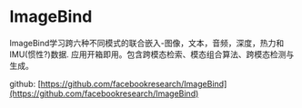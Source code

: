 # ImageBind

ImageBind学习跨六种不同模式的联合嵌入-图像，文本，音频，深度，热力和IMU(惯性?)数据.
应用开箱即用。包含跨模态检索、模态组合算法、跨模态检测与生成。

github: [https://github.com/facebookresearch/ImageBind](https://github.com/facebookresearch/ImageBind)